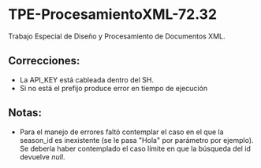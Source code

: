 # TPE-ProcesamientoXML-72.32
Trabajo Especial de Diseño y Procesamiento de Documentos XML.
## Correcciones: 
- La API_KEY está cableada dentro del SH.
- Si no está el prefijo produce error en tiempo de ejecución

## Notas:
- Para el manejo de errores faltó contemplar el caso en el que la season_id es inexistente (se le pasa "Hola" por parámetro por ejemplo). Se debería haber contemplado el caso límite en que la búsqueda del id devuelve _null_.
